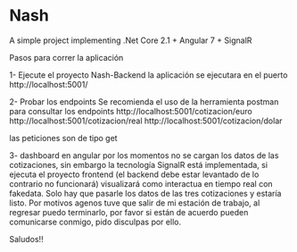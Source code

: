 # Nash
A simple project implementing .Net Core 2.1 + Angular 7 + SignalR

Pasos para correr la aplicación

1- Ejecute el proyecto Nash-Backend
   la aplicación se ejecutara en el puerto http://localhost:5001/ 
   
2- Probar los endpoints
   Se recomienda el uso de la herramienta postman para consultar los endpoints
   http://localhost:5001/cotizacion/euro
   http://localhost:5001/cotizacion/real
   http://localhost:5001/cotizacion/dolar
   
   las peticiones son de tipo get
   
3- dashboard en angular
   por los momentos no se cargan los datos de las cotizaciones, sin embargo la tecnología SignalR está implementada, si ejecuta el proyecto
   frontend (el backend debe estar levantado de lo contrario no funcionará) visualizará como interactua en tiempo real con fakedata. Solo hay que pasarle los datos
   de las tres cotizaciones y estaría listo. Por motivos agenos tuve que salir de mi estación de trabajo, al regresar puedo terminarlo, por favor si están de acuerdo
   pueden comunicarse conmigo, pido disculpas por ello.
   
Saludos!!
